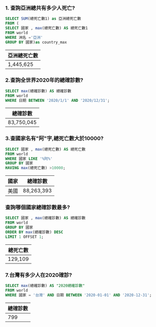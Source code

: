### 1. 查詢亞洲總共有多少人死亡?

```sql
SELECT SUM(總死亡數1) as 亞洲總死亡數
FROM (
SELECT 國家 , max(總死亡數) AS 總死亡數1
FROM world
WHERE 洲名 ='亞洲'
GROUP BY 國家)as country_max
```
| 亞洲總死亡數 |
| --- |
| 1,445,625 |


### 2.查詢全世界2020年的總確診數?

```sql
SELECT max(總確診數) AS 總確診數
FROM world
WHERE 日期 BETWEEN '2020/1/1' AND '2020/12/31';
```
| 總確診數 |
| --- |
| 83,750,045 |


### 3.查國家名有"阿"字,總死亡數大於10000?

```sql
SELECT 國家 , max(總死亡數) AS 總死亡數
FROM world
WHERE 國家 LIKE '%阿%'
GROUP BY 國家
HAVING max(總死亡數) >10000;
```
| 國家 | 總確診數 |
| --- | --- |
| 美國 | 88,263,393 |

### 查詢哪個國家總確診數最多?

```sql
SELECT 國家 , max(總確診數) AS 總確診數
FROM world
GROUP BY 國家
ORDER BY max(總確診數) DESC
LIMIT 1 OFFSET 1;
```
| 總死亡數 |
| --- |
| 129,109 |


### 7.台灣有多少人在2020確診?

```sql
SELECT max(總確診數) AS "2020總確診數"
FROM world
WHERE 國家 = '台灣' AND 日期 BETWEEN '2020-01-01' AND '2020-12-31';
```

| 總確診數 |
| --- |
| 799 |
